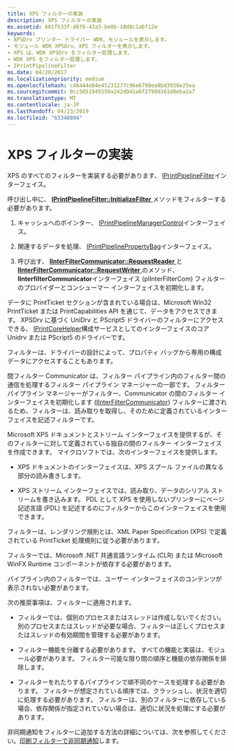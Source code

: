 ```yaml
---
title: XPS フィルターの実装
description: XPS フィルターの実装
ms.assetid: 681f533f-d6f6-43a3-be0b-10d8c1a6f12e
keywords:
- XPSDrv プリンター ドライバー WDK、モジュールを表示します。
- モジュール WDK XPSDrv、XPS フィルターを表示します。
- XPS は、WDK XPSDrv をフィルター処理します。
- WDK XPS をフィルター処理します。
- IPrintPipelineFilter
ms.date: 04/20/2017
ms.localizationpriority: medium
ms.openlocfilehash: c4b444e04e45231277c96e6798ea0bd3938e25ea
ms.sourcegitcommit: 0cc5051945559a242d941a6f2799d161d8eba2a7
ms.translationtype: MT
ms.contentlocale: ja-JP
ms.lasthandoff: 04/23/2019
ms.locfileid: "63340894"
---
```

# <a name="implementing-xps-filters"></a>XPS フィルターの実装


XPS のすべてのフィルターを実装する必要があります、 [IPrintPipelineFilter](https://msdn.microsoft.com/library/windows/hardware/ff554286)インターフェイス。

呼び出し中に、 [ **IPrintPipelineFilter::InitializeFilter** ](https://msdn.microsoft.com/library/windows/hardware/ff554291)メソッドをフィルターする必要があります。

1.  キャッシュへのポインター、 [IPrintPipelineManagerControl](https://msdn.microsoft.com/library/windows/hardware/ff554303)インターフェイス。

2.  関連するデータを処理、 [IPrintPipelinePropertyBag](https://msdn.microsoft.com/library/windows/hardware/ff554320)インターフェイス。

3.  呼び出す、 [ **IInterFilterCommunicator::RequestReader** ](https://msdn.microsoft.com/library/windows/hardware/ff551054)と[ **IInterFilterCommunicator::RequestWriter** ](https://msdn.microsoft.com/library/windows/hardware/ff551057)のメソッド、**IInterfilterCommunicator**インターフェイス (pIInterFilterCom) フィルターのプロバイダーとコンシューマー インターフェイスを初期化します。

データに PrintTicket セクションが含まれている場合は、Microsoft Win32 PrintTicket または PrintCapabilities API を通じて、データをアクセスできます。 XPSDrv に基づく UniDrv と PScript5 ドライバーのフィルターにアクセスできる、 [IPrintCoreHelper](https://msdn.microsoft.com/library/windows/hardware/ff552960)構成サービスとしてのインターフェイスのコア Unidrv または PScript5 のドライバーです。

フィルターは、ドライバーの設計によって、プロパティ バッグから専用の構成データにアクセスすることもあります。

間フィルター Communicator は、フィルター パイプライン内のフィルター間の通信を処理するフィルター パイプライン マネージャーの一部です。 フィルター パイプライン マネージャーがフィルター、Communicator の間のフィルター インターフェイスを初期化します ([IInterFilterCommunicator](https://msdn.microsoft.com/library/windows/hardware/ff551050)) フィルターに渡されるため、フィルターは、読み取りを取得し、そのために定義されているインターフェイスを記述フィルターです。

Microsoft XPS ドキュメントとストリーム インターフェイスを提供するが、そのフィルターに対して定義されている独自の間のフィルター インターフェイスを作成できます。 マイクロソフトでは、次のインターフェイスを提供します。

-   XPS ドキュメントのインターフェイスは、XPS スプール ファイルの異なる部分の読み書きします。

-   XPS ストリーム インターフェイスでは、読み取り、データのシリアル ストリームを書き込みます。 PDL として XPS を使用しないプリンターにページ記述言語 (PDL) を記述するのにフィルターからこのインターフェイスを使用できます。

フィルターは、レンダリング規則とは、XML Paper Specification (XPS) で定義されている PrintTicket 処理規則に従う必要があります。

フィルターでは、Microsoft .NET 共通言語ランタイム (CLR) または Microsoft WinFX Runtime コンポーネントが依存する必要があります。

パイプライン内のフィルターでは、ユーザー インターフェイスのコンテンツが表示されない必要があります。

次の推奨事項は、フィルターに適用されます。

-   フィルターでは、個別のプロセスまたはスレッドは作成しないでください。 別のプロセスまたはスレッドが必要な場合、フィルターは正しくプロセスまたはスレッドの有効期間を管理する必要があります。

-   フィルター機能を分離する必要があります。 すべての機能と実装は、モジュール必要があります。 フィルター可能な限り間の順序と機能の依存関係を排除します。

-   フィルターをれたりするパイプラインで順不同のケースを処理する必要があります。 フィルターが想定されている順序では、クラッシュし、状況を適切に処理する必要があります。 フィルターは、別のフィルターに依存している場合、依存関係が指定されていない場合は、適切に状況を処理にする必要があります。

非同期通知をフィルターに追加する方法の詳細については、次を参照してください。[印刷フィルターで非同期通知](asynchronous-notifications-in-print-filters.md)します。

 

 




